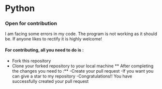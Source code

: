 # Python

### Open for contribution

I am facing some errors in my code. The program is not working as it should be. If anyone likes to rectify it is highly welcome!

#### For contributing, all you need to do is :
- Fork this repository
- Clone your forked repository to your local machine
** After completing the changes you need to :**
-Create your pull request
-If you want you can give a star to my repository
-Congratulations!! You have successfully created your pull request
